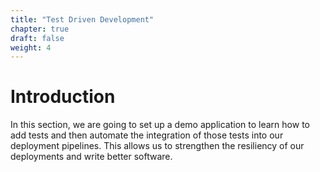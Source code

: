 ```yaml
---
title: "Test Driven Development"
chapter: true
draft: false
weight: 4
---
```


# Introduction

In this section, we are going to set up a demo application to learn how to add tests and then automate the integration of those tests into our deployment pipelines. This allows us to strengthen the resiliency of our deployments and write better software.